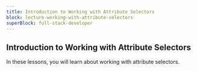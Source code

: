 ```yaml
---
title: Introduction to Working with Attribute Selectors
block: lecture-working-with-attribute-selectors
superBlock: full-stack-developer
---
```


## Introduction to Working with Attribute Selectors

In these lessons, you will learn about working with attribute selectors.
